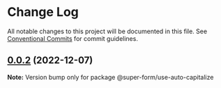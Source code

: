 # Change Log

All notable changes to this project will be documented in this file.
See [Conventional Commits](https://conventionalcommits.org) for commit guidelines.

## [0.0.2](https://github.com/tomosterlund/super-form/compare/v0.0.1...v0.0.2) (2022-12-07)

**Note:** Version bump only for package @super-form/use-auto-capitalize
